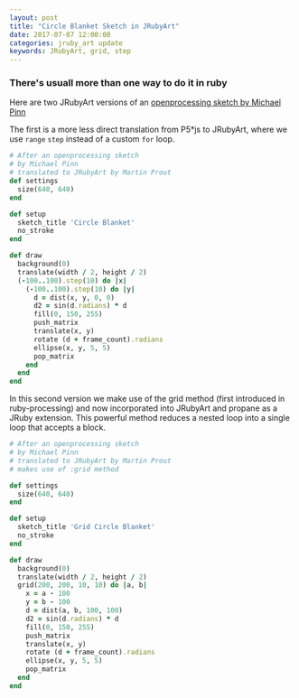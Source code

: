 ```yaml
---
layout: post
title: "Circle Blanket Sketch in JRubyArt"
date: 2017-07-07 12:00:00
categories: jruby_art update
keywords: JRubyArt, grid, step
---
```


### There's usuall more than one way to do it in ruby

Here are two JRubyArt versions of an [openprocessing sketch by Michael Pinn][sketch]

The first is a more less direct translation from P5*js to JRubyArt, where we use `range` `step` instead of a custom `for` loop.

```ruby
# After an openprocessing sketch
# by Michael Pinn
# translated to JRubyArt by Martin Prout
def settings
  size(640, 640)
end

def setup
  sketch_title 'Circle Blanket'
  no_stroke
end

def draw
  background(0)
  translate(width / 2, height / 2)
  (-100..100).step(10) do |x|
    (-100..100).step(10) do |y|
      d = dist(x, y, 0, 0)
      d2 = sin(d.radians) * d
      fill(0, 150, 255)
      push_matrix
      translate(x, y)
      rotate (d + frame_count).radians
      ellipse(x, y, 5, 5)
      pop_matrix
    end
  end
end
```

In this second version we make use of the grid method (first introduced in ruby-processing) and now incorporated into JRubyArt and propane as a JRuby extension. This powerful method reduces a nested loop into a single loop that accepts a block.

```ruby
# After an openprocessing sketch
# by Michael Pinn
# translated to JRubyArt by Martin Prout
# makes use of :grid method

def settings
  size(640, 640)
end

def setup
  sketch_title 'Grid Circle Blanket'
  no_stroke
end

def draw
  background(0)
  translate(width / 2, height / 2)
  grid(200, 200, 10, 10) do |a, b|
    x = a - 100
    y = b - 100
    d = dist(a, b, 100, 100)
    d2 = sin(d.radians) * d
    fill(0, 150, 255)
    push_matrix
    translate(x, y)
    rotate (d + frame_count).radians
    ellipse(x, y, 5, 5)
    pop_matrix
  end
end
```

[sketch]:https://www.openprocessing.org/sketch/157801
